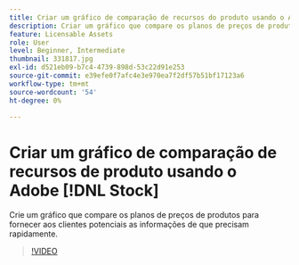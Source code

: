```yaml
---
title: Criar um gráfico de comparação de recursos do produto usando o Adobe [!DNL Stock]
description: Criar um gráfico que compare os planos de preços de produtos para fornecer aos clientes potenciais as informações de que precisam rapidamente
feature: Licensable Assets
role: User
level: Beginner, Intermediate
thumbnail: 331817.jpg
exl-id: d521eb09-b7c4-4739-898d-53c22d91e253
source-git-commit: e39efe0f7afc4e3e970ea7f2df57b51bf17123a6
workflow-type: tm+mt
source-wordcount: '54'
ht-degree: 0%

---
```


# Criar um gráfico de comparação de recursos de produto usando o Adobe [!DNL Stock]

Crie um gráfico que compare os planos de preços de produtos para fornecer aos clientes potenciais as informações de que precisam rapidamente.

>[!VIDEO](https://video.tv.adobe.com/v/331817?hidetitle=true)
